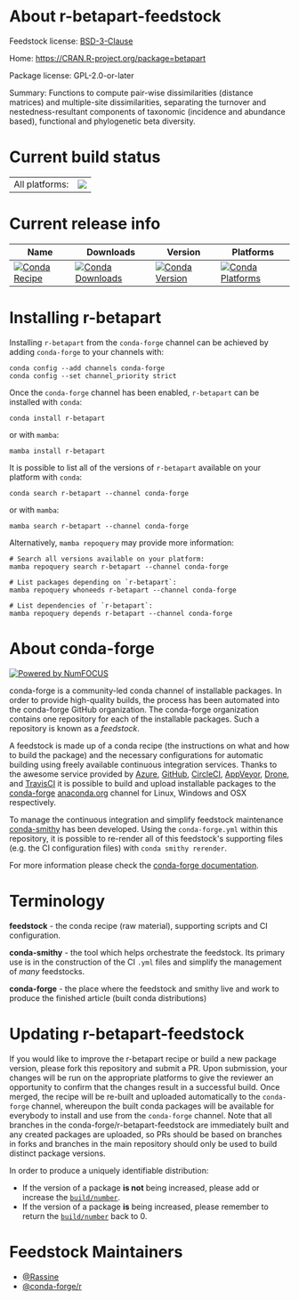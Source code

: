About r-betapart-feedstock
==========================

Feedstock license: [BSD-3-Clause](https://github.com/conda-forge/r-betapart-feedstock/blob/main/LICENSE.txt)

Home: https://CRAN.R-project.org/package=betapart

Package license: GPL-2.0-or-later

Summary: Functions to compute pair-wise dissimilarities (distance matrices) and multiple-site dissimilarities, separating the turnover and nestedness-resultant components of taxonomic (incidence and abundance based), functional and phylogenetic beta diversity.

Current build status
====================


<table><tr><td>All platforms:</td>
    <td>
      <a href="https://dev.azure.com/conda-forge/feedstock-builds/_build/latest?definitionId=22663&branchName=main">
        <img src="https://dev.azure.com/conda-forge/feedstock-builds/_apis/build/status/r-betapart-feedstock?branchName=main">
      </a>
    </td>
  </tr>
</table>

Current release info
====================

| Name | Downloads | Version | Platforms |
| --- | --- | --- | --- |
| [![Conda Recipe](https://img.shields.io/badge/recipe-r--betapart-green.svg)](https://anaconda.org/conda-forge/r-betapart) | [![Conda Downloads](https://img.shields.io/conda/dn/conda-forge/r-betapart.svg)](https://anaconda.org/conda-forge/r-betapart) | [![Conda Version](https://img.shields.io/conda/vn/conda-forge/r-betapart.svg)](https://anaconda.org/conda-forge/r-betapart) | [![Conda Platforms](https://img.shields.io/conda/pn/conda-forge/r-betapart.svg)](https://anaconda.org/conda-forge/r-betapart) |

Installing r-betapart
=====================

Installing `r-betapart` from the `conda-forge` channel can be achieved by adding `conda-forge` to your channels with:

```
conda config --add channels conda-forge
conda config --set channel_priority strict
```

Once the `conda-forge` channel has been enabled, `r-betapart` can be installed with `conda`:

```
conda install r-betapart
```

or with `mamba`:

```
mamba install r-betapart
```

It is possible to list all of the versions of `r-betapart` available on your platform with `conda`:

```
conda search r-betapart --channel conda-forge
```

or with `mamba`:

```
mamba search r-betapart --channel conda-forge
```

Alternatively, `mamba repoquery` may provide more information:

```
# Search all versions available on your platform:
mamba repoquery search r-betapart --channel conda-forge

# List packages depending on `r-betapart`:
mamba repoquery whoneeds r-betapart --channel conda-forge

# List dependencies of `r-betapart`:
mamba repoquery depends r-betapart --channel conda-forge
```


About conda-forge
=================

[![Powered by
NumFOCUS](https://img.shields.io/badge/powered%20by-NumFOCUS-orange.svg?style=flat&colorA=E1523D&colorB=007D8A)](https://numfocus.org)

conda-forge is a community-led conda channel of installable packages.
In order to provide high-quality builds, the process has been automated into the
conda-forge GitHub organization. The conda-forge organization contains one repository
for each of the installable packages. Such a repository is known as a *feedstock*.

A feedstock is made up of a conda recipe (the instructions on what and how to build
the package) and the necessary configurations for automatic building using freely
available continuous integration services. Thanks to the awesome service provided by
[Azure](https://azure.microsoft.com/en-us/services/devops/), [GitHub](https://github.com/),
[CircleCI](https://circleci.com/), [AppVeyor](https://www.appveyor.com/),
[Drone](https://cloud.drone.io/welcome), and [TravisCI](https://travis-ci.com/)
it is possible to build and upload installable packages to the
[conda-forge](https://anaconda.org/conda-forge) [anaconda.org](https://anaconda.org/)
channel for Linux, Windows and OSX respectively.

To manage the continuous integration and simplify feedstock maintenance
[conda-smithy](https://github.com/conda-forge/conda-smithy) has been developed.
Using the ``conda-forge.yml`` within this repository, it is possible to re-render all of
this feedstock's supporting files (e.g. the CI configuration files) with ``conda smithy rerender``.

For more information please check the [conda-forge documentation](https://conda-forge.org/docs/).

Terminology
===========

**feedstock** - the conda recipe (raw material), supporting scripts and CI configuration.

**conda-smithy** - the tool which helps orchestrate the feedstock.
                   Its primary use is in the construction of the CI ``.yml`` files
                   and simplify the management of *many* feedstocks.

**conda-forge** - the place where the feedstock and smithy live and work to
                  produce the finished article (built conda distributions)


Updating r-betapart-feedstock
=============================

If you would like to improve the r-betapart recipe or build a new
package version, please fork this repository and submit a PR. Upon submission,
your changes will be run on the appropriate platforms to give the reviewer an
opportunity to confirm that the changes result in a successful build. Once
merged, the recipe will be re-built and uploaded automatically to the
`conda-forge` channel, whereupon the built conda packages will be available for
everybody to install and use from the `conda-forge` channel.
Note that all branches in the conda-forge/r-betapart-feedstock are
immediately built and any created packages are uploaded, so PRs should be based
on branches in forks and branches in the main repository should only be used to
build distinct package versions.

In order to produce a uniquely identifiable distribution:
 * If the version of a package **is not** being increased, please add or increase
   the [``build/number``](https://docs.conda.io/projects/conda-build/en/latest/resources/define-metadata.html#build-number-and-string).
 * If the version of a package **is** being increased, please remember to return
   the [``build/number``](https://docs.conda.io/projects/conda-build/en/latest/resources/define-metadata.html#build-number-and-string)
   back to 0.

Feedstock Maintainers
=====================

* [@Rassine](https://github.com/Rassine/)
* [@conda-forge/r](https://github.com/orgs/conda-forge/teams/r/)

